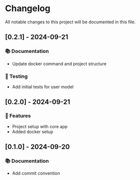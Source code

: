 # Changelog

All notable changes to this project will be documented in this file.

## [0.2.1] - 2024-09-21

### 📚 Documentation

- Update docker command and project structure

### 🧪 Testing

- Add initial tests for user model

## [0.2.0] - 2024-09-21

### 🚀 Features

- Project setup with core app
- Added docker setup

## [0.1.0] - 2024-09-20

### 📚 Documentation

- Add commit convention


